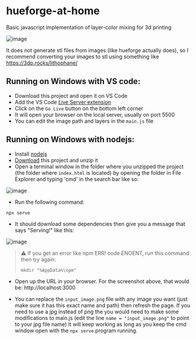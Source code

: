 # hueforge-at-home
Basic javascript implementation of layer-color mixing for 3d printing

![image](https://github.com/LucasKendi/hueforge-at-home/assets/17439541/2f968e0b-d4d2-4d80-ba78-e1022315be6c)

It does not generate stl files from images (like hueforge actually does), so I recommend converting your images to stl using something like https://3dp.rocks/lithophane/

## Running on Windows with VS code:
  - Download this project and open it on VS Code
  - Add the VS Code [Live Server extension](https://marketplace.visualstudio.com/items?itemName=ritwickdey.LiveServer)
 - Click on the `Go Live` button on the bottom left corner
 - It will open your browser on the local server, usually on port 5500
 - You can edit the image path and layers in the `main.js` file
 
## Running on Windows with nodejs:

- Install [nodejs](https://nodejs.org/en)
- [Download](https://github.com/Davidster/hueforge-at-home/archive/refs/heads/main.zip) this project and unzip it
- Open a terminal window in the folder where you unzipped the project (the folder where `index.html` is located) by opening the folder in File Explorer and typing 'cmd' in the search bar like so:

![image](https://github.com/Davidster/ikari/assets/2389735/1a0d58aa-056d-413e-8577-f2431cd21b9b)

- Run the following command:

```sh
npx serve
```

- It should download some dependencies then give you a message that says "Serving!" like this:

![image](https://github.com/Davidster/ikari/assets/2389735/8d39231d-d96f-4ec0-a44b-46be2dd8687f)

> :warning: If you get an error like npm ERR! code ENOENT, run this command then try again:
> 
> `mkdir "%AppData%\npm"`

- Open up the URL in your browser. For the screenshot above, that would be: http://localhost:3000

- You can replace the `input_image.png` file with any image you want (just make sure it has this exact name and path) then refresh the page. If you need to use a jpg instead of png the you would need to make some modifications to main.js (edit the line `name = "input_image.png"` to point to your jpg file name) It will keep working as long as you keep the cmd window open with the `npx serve` program running.
